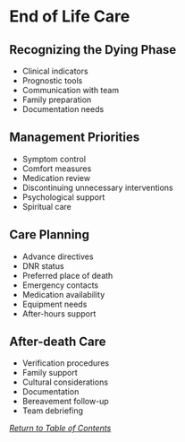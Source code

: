# End of Life Care

## Recognizing the Dying Phase
- Clinical indicators
- Prognostic tools
- Communication with team
- Family preparation
- Documentation needs

## Management Priorities
- Symptom control
- Comfort measures
- Medication review
- Discontinuing unnecessary interventions
- Psychological support
- Spiritual care

## Care Planning
- Advance directives
- DNR status
- Preferred place of death
- Emergency contacts
- Medication availability
- Equipment needs
- After-hours support

## After-death Care
- Verification procedures
- Family support
- Cultural considerations
- Documentation
- Bereavement follow-up
- Team debriefing

_[Return to Table of Contents](../toc.md)_
